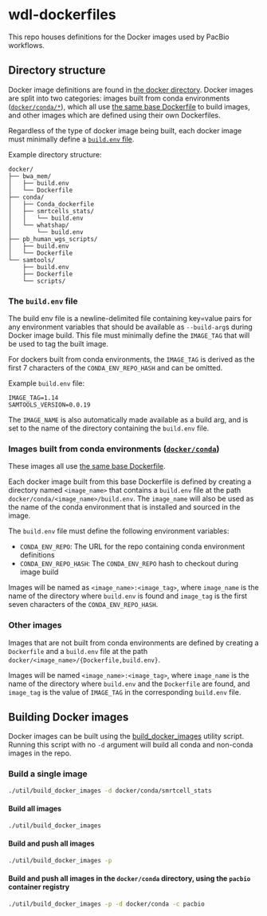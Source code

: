# wdl-dockerfiles

This repo houses definitions for the Docker images used by PacBio workflows.


## Directory structure

Docker image definitions are found in [the docker directory](docker). Docker images are split into two categories: images built from conda environments ([`docker/conda/*`](docker/conda)), which all use [the same base Dockerfile](docker/conda/Conda_dockerfile) to build images, and other images which are defined using their own Dockerfiles.

Regardless of the type of docker image being built, each docker image must minimally define a [`build.env` file](#the-buildenv-file).

Example directory structure:
```
docker/
├── bwa_mem/
│   ├── build.env
│   └── Dockerfile
├── conda/
│   ├── Conda_dockerfile
│   ├── smrtcells_stats/
│   │   └── build.env
│   └── whatshap/
│       └── build.env
├── pb_human_wgs_scripts/
│   ├── build.env
│   └── Dockerfile
└── samtools/
    ├── build.env
    ├── Dockerfile
    └── scripts/
```

### The `build.env` file

The build env file is a newline-delimited file containing key=value pairs for any environment variables that should be available as `--build-arg`s during Docker image build. This file must minimally define the `IMAGE_TAG` that will be used to tag the built image.

For dockers built from conda environments, the `IMAGE_TAG` is derived as the first 7 characters of the `CONDA_ENV_REPO_HASH` and can be omitted.

Example `build.env` file:
```
IMAGE_TAG=1.14
SAMTOOLS_VERSION=0.0.19
```

The `IMAGE_NAME` is also automatically made available as a build arg, and is set to the name of the directory containing the `build.env` file.


### Images built from conda environments ([`docker/conda`](docker/conda))

These images all use [the same base Dockerfile](docker/conda/Conda_dockerfile).

Each docker image built from this base Dockerfile is defined by creating a directory named `<image_name>` that contains a `build.env` file at the path `docker/conda/<image_name>/build.env`. The `image_name` will also be used as the name of the conda environment that is installed and sourced in the image.

The `build.env` file must define the following environment variables:

- `CONDA_ENV_REPO`: The URL for the repo containing conda environment definitions
- `CONDA_ENV_REPO_HASH`: The `CONDA_ENV_REPO` hash to checkout during image build

Images will be named as `<image_name>:<image_tag>`, where `image_name` is the name of the directory where `build.env` is found and `image_tag` is the first seven characters of the `CONDA_ENV_REPO_HASH`.


### Other images

Images that are not built from conda environments are defined by creating a `Dockerfile` and a `build.env` file at the path `docker/<image_name>/{Dockerfile,build.env}`.

Images will be named `<image_name>:<image_tag>`, where `image_name` is the name of the directory where `build.env` and the `Dockerfile` are found, and `image_tag` is the value of `IMAGE_TAG` in the corresponding `build.env` file.


## Building Docker images

Docker images can be built using the [build_docker_images](util/build_docker_images) utility script. Running this script with no `-d` argument will build all conda and non-conda images in the repo.

### Build a single image

```bash
./util/build_docker_images -d docker/conda/smrtcell_stats
```

#### Build all images

```bash
./util/build_docker_images
```

#### Build and push all images

```bash
./util/build_docker_images -p
```

#### Build and push all images in the `docker/conda` directory, using the `pacbio` container registry

```bash
./util/build_docker_images -p -d docker/conda -c pacbio
```
